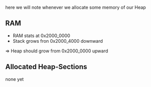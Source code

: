 here we will note whenever we allocate some memory of our Heap

## RAM
- RAM stats at 0x2000_0000
- Stack grows fron 0x2000_4000 downward

=> Heap should grow from 0x2000_0000 upward

## Allocated Heap-Sections
none yet